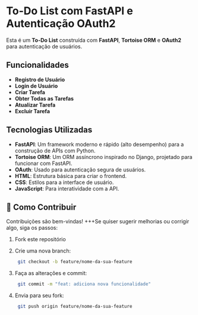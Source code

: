 # To-Do List com FastAPI e Autenticação OAuth2

Esta é um **To-Do List** construída com **FastAPI**, **Tortoise ORM** e **OAuth2** para autenticação de usuários.

## Funcionalidades

- **Registro de Usuário**
- **Login de Usuário**
- **Criar Tarefa**
- **Obter Todas as Tarefas**
- **Atualizar Tarefa**
- **Excluir Tarefa**

## Tecnologias Utilizadas

- **FastAPI**: Um framework moderno e rápido (alto desempenho) para a construção de APIs com Python.
- **Tortoise ORM**: Um ORM assíncrono inspirado no Django, projetado para funcionar com FastAPI.
- **OAuth**: Usado para autenticação segura de usuários.
- **HTML**: Estrutura básica para criar o frontend.
- **CSS**: Estilos para a interface de usuário.
- **JavaScript**: Para interatividade com a API.

## 🤝 Como Contribuir

Contribuições são bem-vindas! +++Se quiser sugerir melhorias ou corrigir algo, siga os passos:

1. Fork este repositório
   
2. Crie uma nova branch:
   ```bash
    git checkout -b feature/nome-da-sua-feature

3. Faça as alterações e commit:
   ```bash
    git commit -m "feat: adiciona nova funcionalidade"

4. Envia para seu fork:
   ```bash
    git push origin feature/nome-da-sua-feature